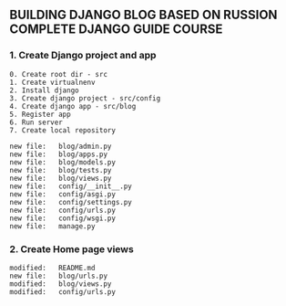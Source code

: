 ## BUILDING DJANGO BLOG BASED ON RUSSION COMPLETE DJANGO GUIDE COURSE

### 1. Create Django project and app

    0. Create root dir - src
    1. Create virtualnenv
    2. Install django
    3. Create django project - src/config
    4. Create django app - src/blog
    5. Register app
    6. Run server
    7. Create local repository

    new file:   blog/admin.py
    new file:   blog/apps.py
    new file:   blog/models.py
    new file:   blog/tests.py
    new file:   blog/views.py
    new file:   config/__init__.py
    new file:   config/asgi.py
    new file:   config/settings.py
    new file:   config/urls.py
    new file:   config/wsgi.py
    new file:   manage.py
        
### 2. Create Home page views

    modified:   README.md
    new file:   blog/urls.py
    modified:   blog/views.py
    modified:   config/urls.py
